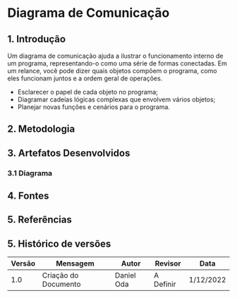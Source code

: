 # Diagrama de Comunicação

## 1. Introdução
Um diagrama de comunicação ajuda a ilustrar o funcionamento interno de um programa, representando-o como uma série de formas conectadas. Em um relance, você pode dizer quais objetos compõem o programa, como eles funcionam juntos e a ordem geral de operações.

- Esclarecer o papel de cada objeto no programa;
- Diagramar cadeias lógicas complexas que envolvem vários objetos;
- Planejar novas funções e cenários para o programa.
## 2. Metodologia


## 3. Artefatos Desenvolvidos

### 3.1 Diagrama

## 4. Fontes

## 5. Referências

## 5. Histórico de versões
  
| Versão | Mensagem                   | Autor        | Revisor       | Data       |
|--------|----------------------------|--------------|---------------|------------|
| 1.0    | Criação do Documento       | Daniel Oda | A Definir | 1/12/2022 |